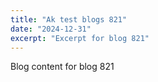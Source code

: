 ```yaml
---
title: "Ak test blogs 821"
date: "2024-12-31"
excerpt: "Excerpt for blog 821"
---
```


Blog content for blog 821